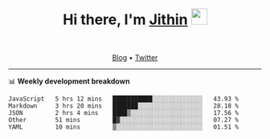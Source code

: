<h1 align="center">Hi there, I'm <a href="https://jithset.github.io/" target="_blank">Jithin</a> <img
src="https://github.com/blackcater/blackcater/raw/main/images/Hi.gif" height="32" /></h1>

<br />

<p align="center">
  <a href="https://jithset.github.io">Blog</a> •
  <a href="https://twitter.com/jithset">Twitter</a>
</p>

---

📊 **Weekly development breakdown**

<!--START_SECTION:waka-->

```text
JavaScript   5 hrs 12 mins   ███████████░░░░░░░░░░░░░░   43.93 %
Markdown     3 hrs 20 mins   ███████░░░░░░░░░░░░░░░░░░   28.18 %
JSON         2 hrs 4 mins    ████▒░░░░░░░░░░░░░░░░░░░░   17.56 %
Other        51 mins         █▓░░░░░░░░░░░░░░░░░░░░░░░   07.27 %
YAML         10 mins         ▒░░░░░░░░░░░░░░░░░░░░░░░░   01.51 %
```

<!--END_SECTION:waka-->

